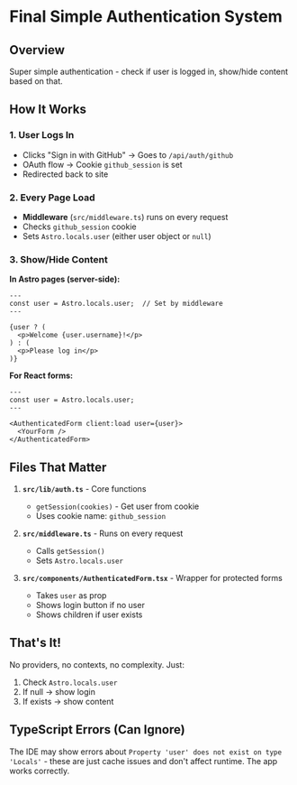 # Final Simple Authentication System

## Overview
Super simple authentication - check if user is logged in, show/hide content based on that.

## How It Works

### 1. User Logs In
- Clicks "Sign in with GitHub" → Goes to `/api/auth/github`
- OAuth flow → Cookie `github_session` is set
- Redirected back to site

### 2. Every Page Load
- **Middleware** (`src/middleware.ts`) runs on every request
- Checks `github_session` cookie
- Sets `Astro.locals.user` (either user object or `null`)

### 3. Show/Hide Content

**In Astro pages (server-side):**
```astro
---
const user = Astro.locals.user;  // Set by middleware
---

{user ? (
  <p>Welcome {user.username}!</p>
) : (
  <p>Please log in</p>
)}
```

**For React forms:**
```astro
---
const user = Astro.locals.user;
---

<AuthenticatedForm client:load user={user}>
  <YourForm />
</AuthenticatedForm>
```

## Files That Matter

1. **`src/lib/auth.ts`** - Core functions
   - `getSession(cookies)` - Get user from cookie
   - Uses cookie name: `github_session`

2. **`src/middleware.ts`** - Runs on every request
   - Calls `getSession()`
   - Sets `Astro.locals.user`

3. **`src/components/AuthenticatedForm.tsx`** - Wrapper for protected forms
   - Takes `user` as prop
   - Shows login button if no user
   - Shows children if user exists

## That's It!

No providers, no contexts, no complexity. Just:
1. Check `Astro.locals.user` 
2. If null → show login
3. If exists → show content

## TypeScript Errors (Can Ignore)
The IDE may show errors about `Property 'user' does not exist on type 'Locals'` - these are just cache issues and don't affect runtime. The app works correctly.
